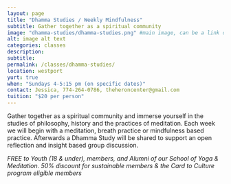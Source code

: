 ```yaml
---
layout: page
title: "Dhamma Studies / Weekly Mindfulness"
subtitle: Gather together as a spiritual community
image: "dhamma-studies/dhamma-studies.png" #main image, can be a link or a file in assets/img/portfolio
alt: image alt text
categories: classes
description:
subtitle:
permalink: /classes/dhamma-studies/
location: westport
yurt: true
when: "Sundays 4-5:15 pm (on specific dates)"
contact: Jessica, 774-264-0786, theheroncenter@gmail.com 
tuition: "$20 per person"
---
```

Gather together as a spiritual community and immerse yourself in the studies of philosophy, history and the practices of meditation. Each week we will begin with a meditation, breath practice or mindfulness based practice. Afterwards a Dhamma Study will be shared to support an open reflection and insight based group discussion. 

*FREE to Youth (18 & under), members, and Alumni of our School of Yoga & Meditation.*
*50% discount for sustainable members & the Card to Culture program eligible members*
